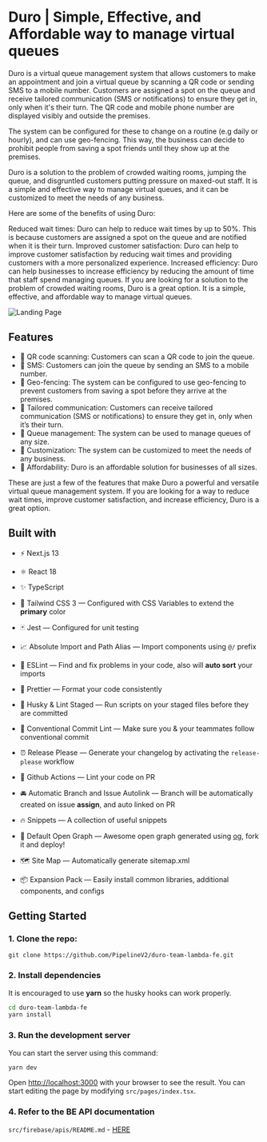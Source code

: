 # Duro | Simple, Effective, and Affordable way to manage virtual queues

Duro is a virtual queue management system that allows customers to make an appointment and join a virtual queue by scanning a QR code or sending SMS to a mobile number. Customers are assigned a spot on the queue and receive tailored communication (SMS or notifications) to ensure they get in, only when it's their turn. The QR code and mobile phone number are displayed visibly and outside the premises.

The system can be configured for these to change on a routine (e.g daily or hourly), and can use geo-fencing. This way, the business can decide to prohibit people from saving a spot friends until they show up at the premises.

Duro is a solution to the problem of crowded waiting rooms, jumping the queue, and disgruntled customers putting pressure on maxed-out staff. It is a simple and effective way to manage virtual queues, and it can be customized to meet the needs of any business.

Here are some of the benefits of using Duro:

Reduced wait times: Duro can help to reduce wait times by up to 50%. This is because customers are assigned a spot on the queue and are notified when it is their turn.
Improved customer satisfaction: Duro can help to improve customer satisfaction by reducing wait times and providing customers with a more personalized experience.
Increased efficiency: Duro can help businesses to increase efficiency by reducing the amount of time that staff spend managing queues.
If you are looking for a solution to the problem of crowded waiting rooms, Duro is a great option. It is a simple, effective, and affordable way to manage virtual queues.

![Landing Page](https://github.com/PipelineV2/duro-team-lambda-fe/assets/26861798/d32f2752-3f7b-474f-9b97-b1ae6bc7c62c)

## Features

- 💎 QR code scanning: Customers can scan a QR code to join the queue.
- 💎 SMS: Customers can join the queue by sending an SMS to a mobile number.
- 💎 Geo-fencing: The system can be configured to use geo-fencing to prevent customers from saving a spot before they arrive at the premises.
- 💎 Tailored communication: Customers can receive tailored communication (SMS or notifications) to ensure they get in, only when it’s their turn.
- 💎 Queue management: The system can be used to manage queues of any size.
- 💎 Customization: The system can be customized to meet the needs of any business.
- 💎 Affordability: Duro is an affordable solution for businesses of all sizes.

These are just a few of the features that make Duro a powerful and versatile virtual queue management system. If you are looking for a way to reduce wait times, improve customer satisfaction, and increase efficiency, Duro is a great option.

## Built with

- ⚡️ Next.js 13
- ⚛️ React 18
- ✨ TypeScript
- 💨 Tailwind CSS 3 — Configured with CSS Variables to extend the **primary** color

- 🃏 Jest — Configured for unit testing
- 📈 Absolute Import and Path Alias — Import components using `@/` prefix
- 📏 ESLint — Find and fix problems in your code, also will **auto sort** your imports
- 💖 Prettier — Format your code consistently
- 🐶 Husky & Lint Staged — Run scripts on your staged files before they are committed
- 🤖 Conventional Commit Lint — Make sure you & your teammates follow conventional commit
- ⏰ Release Please — Generate your changelog by activating the `release-please` workflow
- 👷 Github Actions — Lint your code on PR
- 🚘 Automatic Branch and Issue Autolink — Branch will be automatically created on issue **assign**, and auto linked on PR
- 🔥 Snippets — A collection of useful snippets
- 👀 Default Open Graph — Awesome open graph generated using [og](https://github.com/theodorusclarence/og), fork it and deploy!
- 🗺 Site Map — Automatically generate sitemap.xml
- 📦 Expansion Pack — Easily install common libraries, additional components, and configs

## Getting Started

### 1. Clone the repo:

```
git clone https://github.com/PipelineV2/duro-team-lambda-fe.git
```

### 2. Install dependencies

It is encouraged to use **yarn** so the husky hooks can work properly.

```bash
cd duro-team-lambda-fe
yarn install
```

### 3. Run the development server

You can start the server using this command:

```bash
yarn dev
```

Open [http://localhost:3000](http://localhost:3000) with your browser to see the result. You can start editing the page by modifying `src/pages/index.tsx`.

### 4. Refer to the BE API documentation

`src/firebase/apis/README.md` - [HERE](src/firebase/apis/README.md)
